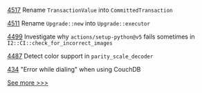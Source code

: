 
[4517](https://github.com/hyperledger/iroha/issues/4517) Rename `TransactionValue` into `CommittedTransaction`

[4511](https://github.com/hyperledger/iroha/issues/4511) Rename `Upgrade::new` into `Upgrade::executor`

[4499](https://github.com/hyperledger/iroha/issues/4499) Investigate why `actions/setup-python@v5` fails sometimes in `I2::CI::check_for_incorrect_images`

[4487](https://github.com/hyperledger/iroha/issues/4487) Detect color support in `parity_scale_decoder`

[434](https://github.com/hyperledger-labs/fablo/issues/434) "Error while dialing" when using CouchDB


[See more >>>](https://start-here.hyperledger.org/issues)
